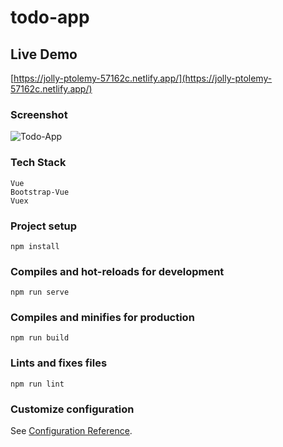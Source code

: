 # todo-app

## Live Demo
[https://jolly-ptolemy-57162c.netlify.app/](https://jolly-ptolemy-57162c.netlify.app/)

### Screenshot
![Todo-App](https://user-images.githubusercontent.com/23694053/137653523-fc29ffef-c3a4-43c2-ba01-f9c22e89d856.png)

### Tech Stack
```
Vue
Bootstrap-Vue
Vuex
```

### Project setup
```
npm install
```

### Compiles and hot-reloads for development
```
npm run serve
```

### Compiles and minifies for production
```
npm run build
```

### Lints and fixes files
```
npm run lint
```

### Customize configuration
See [Configuration Reference](https://cli.vuejs.org/config/).
